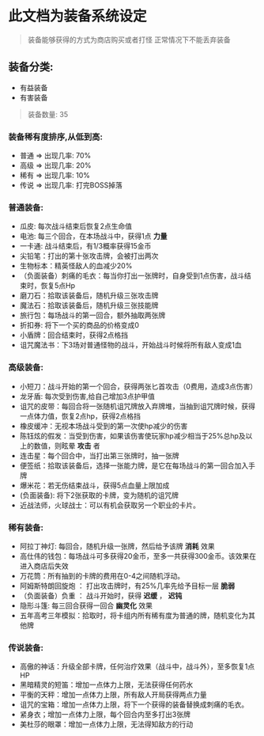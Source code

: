 # 此文档为装备系统设定
> 装备能够获得的方式为商店购买或者打怪
> 正常情况下不能丢弃装备

## 装备分类:
- 有益装备
- 有害装备

> 装备数量: 35

### 装备稀有度排序,从低到高:
- 普通 => 出现几率: 70%
- 高级 => 出现几率: 20%
- 稀有 => 出现几率: 10%
- 传说 => 出现几率: 打完BOSS掉落

### 普通装备:
- 瓜皮: 每次战斗结束后恢复2点生命值
- 电池: 每三个回合，在本场战斗中，获得1点 __力量__
- 一卡通: 战斗结束后，有1/3概率获得15金币
- 尖铅笔：打出的第十张攻击牌，会被打出两次
- 生物标本：精英怪敌人的血减少20%
- （负面装备）刺痛的毛衣：每当你打出一张牌时，自身受到1点伤害，战斗结束时，恢复5点Hp
- 磨刀石：拾取该装备后，随机升级三张攻击牌
- 魔法石：拾取该装备后，随机升级三张技能牌
- 旅行包：每场战斗的第一回合，额外抽取两张牌
- 折扣券: 将下一个买的商品的价格变成0
- 小盾牌：回合结束时，获得2点格挡
- 诅咒魔法书：下3场对普通怪物的战斗，开始战斗时候将所有敌人变成1血

### 高级装备:
- 小短刀：战斗开始的第一个回合，获得两张匕首攻击（0费用，造成3点伤害）
- 龙牙盾: 每次受到伤害,给自己增加3点护甲值
- 诅咒的皮带：每回合将一张随机诅咒牌放入弃牌堆，当抽到诅咒牌时候，获得一点体力值，恢复2点hp，获得2点格挡
- 橡皮缓冲：无视本场战斗受到的第一次使hp减少的伤害
- 陈钰炫的假发：当受到伤害，如果该伤害使玩家hp减少相当于25%总hp及以上的数值，则眩晕 __攻击__ 者
- 连击星：每个回合中，当打出第三张牌时，抽一张牌
- 便签纸：拾取该装备后，选择一张能力牌，是它在每场战斗的第一回合加入手牌
- 爆米花：若无伤结束战斗，获得5点血量上限加成
- (负面装备): 将下2张获取的卡牌，变为随机的诅咒牌
- 近战法师，火球战士：可以有机会获取另一个职业的卡片。

### 稀有装备:
- 阿拉丁神灯: 每回合，随机升级一张牌，然后给予该牌 __消耗__ 效果
- 高仕伟的钱包：每场战斗可多获得20金币，至多一共获得300金币。该效果在进入商店后失效
- 万花筒：所有抽到的卡牌的费用在0-4之间随机浮动。
- 阿姆斯特朗回旋炮 ： 打出攻击牌时，有25%几率先给予目标一层 __脆弱__
- （负面装备）负重 ： 战斗开始时，获得 __迟缓__ ， __迟钝__
- 隐形斗篷: 每三回合获得一回合 __幽灵化__ 效果
- 五年高考三年模拟：拾取时，将卡组内所有稀有度为普通的牌，随机变化为其他牌

### 传说装备:

- 高傲的神话：升级全部卡牌，任何治疗效果（战斗中，战斗外），至多恢复1点HP
- 黑暗精灵的短笛：增加一点体力上限，无法获得任何药水
- 平衡的天秤：增加一点体力上限，所有敌人开局获得两点力量
- 诅咒的宝箱：增加一点体力上限，将下一个获得的装备替换成刺痛的毛衣。
- 紧身衣；增加一点体力上限，每个回合内至多打出3张牌
- 美杜莎的眼罩：增加一点体力上限，无法得知敌方的行动
